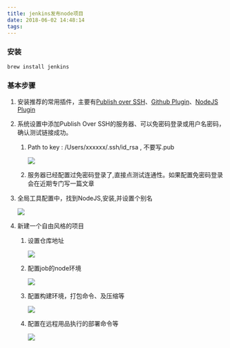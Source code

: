```yaml
---
title: jenkins发布node项目
date: 2018-06-02 14:48:14
tags:
---
```


### 安装

```shell
brew install jenkins
```

### 基本步骤

1. 安装推荐的常用插件，主要有[Publish over SSH](https://wiki.jenkins.io/display/JENKINS/Publish+Over+SSH+Plugin)、[Github Plugin](https://wiki.jenkins.io/display/JENKINS/Github%20Plugin)、[NodeJS Plugin](https://wiki.jenkins.io/display/JENKINS/NodeJS+Plugin)

2. 系统设置中添加Publish Over SSH的服务器、可以免密码登录或用户名密码，确认测试链接成功。

   1. Path to key : /Users/xxxxxx/.ssh/id_rsa , 不要写.pub

      ![](/assets/blogImg/jenkins_add_server.png)

   2. 服务器已经配置过免密码登录了,直接点测试连通性。如果配置免密码登录会在近期专门写一篇文章

3. 全局工具配置中，找到NodeJS,安装,并设置个别名

   ![](/assets/blogImg/jenkins_nodejs.png)

4. 新建一个自由风格的项目

    1. 设置仓库地址

       ![](/assets/blogImg/jekins_1.png)

   	2. 配置job的node环境

       ![](/assets/blogImg/jenkins_2.png)

   	3. 配置构建环境，打包命令、及压缩等

       ![](/assets/blogImg/jenkins_3.png)

   	4. 配置在远程用品执行的部署命令等

       ![](/assets/blogImg/jenkins_4.png)

